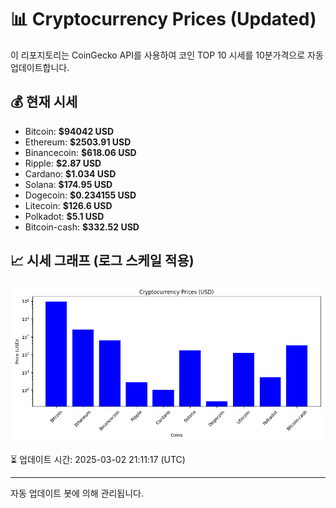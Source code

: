 
# 📊 Cryptocurrency Prices (Updated)

이 리포지토리는 CoinGecko API를 사용하여 코인 TOP 10 시세를 10분가격으로 자동 업데이트합니다.

## 💰 현재 시세
- Bitcoin: **$94042 USD**
- Ethereum: **$2503.91 USD**
- Binancecoin: **$618.06 USD**
- Ripple: **$2.87 USD**
- Cardano: **$1.034 USD**
- Solana: **$174.95 USD**
- Dogecoin: **$0.234155 USD**
- Litecoin: **$126.6 USD**
- Polkadot: **$5.1 USD**
- Bitcoin-cash: **$332.52 USD**

## 📈 시세 그래프 (로그 스케일 적용)
![Crypto Prices](crypto_prices.png)

⏳ 업데이트 시간: 2025-03-02 21:11:17 (UTC)

---
자동 업데이트 봇에 의해 관리됩니다.
